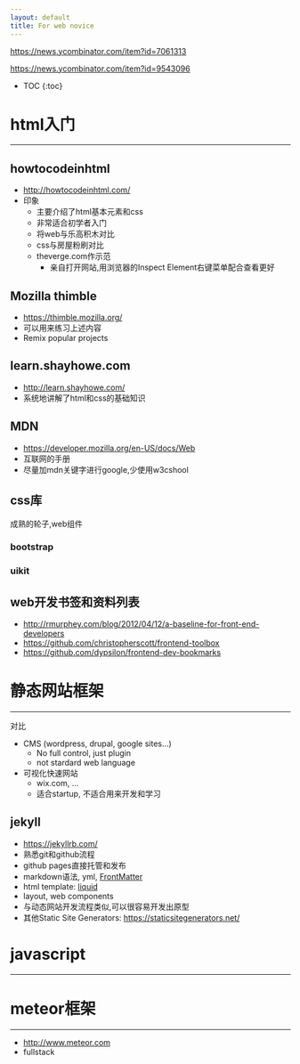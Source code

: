 ```yaml
---
layout: default
title: For web novice
---
```


<https://news.ycombinator.com/item?id=7061313>

<https://news.ycombinator.com/item?id=9543096>

* TOC
{:toc}

# html入门
---

## howtocodeinhtml
- <http://howtocodeinhtml.com/>
- 印象
  - 主要介绍了html基本元素和css
  - 非常适合初学者入门
  - 将web与乐高积木对比
  - css与房屋粉刷对比
  - theverge.com作示范
    - 亲自打开网站,用浏览器的Inspect Element右键菜单配合查看更好

## Mozilla thimble
- <https://thimble.mozilla.org/>
- 可以用来练习上述内容
- Remix popular projects

## learn.shayhowe.com
- <http://learn.shayhowe.com/>
- 系统地讲解了html和css的基础知识

## MDN
- <https://developer.mozilla.org/en-US/docs/Web>
- 互联网的手册
- 尽量加mdn关键字进行google,少使用w3cshool

## css库

成熟的轮子,web组件

### bootstrap

### uikit

## web开发书签和资料列表
- <http://rmurphey.com/blog/2012/04/12/a-baseline-for-front-end-developers>
- <https://github.com/christopherscott/frontend-toolbox>
- <https://github.com/dypsilon/frontend-dev-bookmarks>

# 静态网站框架
---

对比

- CMS (wordpress, drupal, google sites...)
    - No full control, just plugin
    - not stardard web language
- 可视化快速网站
  - wix.com, ...
  - 适合startup, 不适合用来开发和学习

## jekyll
- <https://jekyllrb.com/>
- 熟悉git和github流程
- github pages直接托管和发布
- markdown语法, yml, [FrontMatter](http://jekyllrb.com/docs/frontmatter/)
- html template: [liquid](https://github.com/Shopify/liquid/wiki)
- layout, web components
- 与动态网站开发流程类似,可以很容易开发出原型
- 其他Static Site Generators: <https://staticsitegenerators.net/>

# javascript
---

# meteor框架
---
- <http://www.meteor.com>
- fullstack
